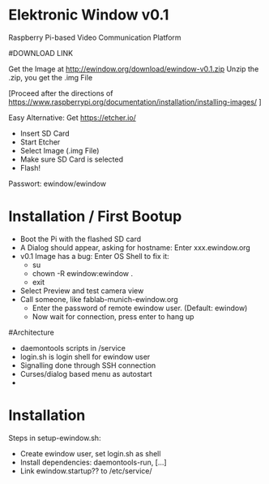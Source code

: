 Elektronic Window v0.1
======================

Raspberry Pi-based Video Communication Platform

#DOWNLOAD LINK

Get the Image at http://ewindow.org/download/ewindow-v0.1.zip
Unzip the .zip, you get the .img File

[Proceed after the directions of https://www.raspberrypi.org/documentation/installation/installing-images/ ]

Easy Alternative: Get https://etcher.io/

* Insert SD Card
* Start Etcher
* Select Image (.img File)
* Make sure SD Card is selected
* Flash!

Passwort: ewindow/ewindow

# Installation / First Bootup

* Boot the Pi with the flashed SD card
* A Dialog should appear, asking for hostname: Enter xxx.ewindow.org
* v0.1 Image has a bug: Enter OS Shell to fix it:
  - su
  - chown -R ewindow:ewindow .
  - exit
* Select Preview and test camera view
* Call someone, like fablab-munich-ewindow.org
  - Enter the password of remote ewindow user. (Default: ewindow)
  - Now wait for connection, press enter to hang up


#Architecture

* daemontools scripts in /service
* login.sh is login shell for ewindow user
* Signalling done through SSH connection
* Curses/dialog based menu as autostart
* 

# Installation

Steps in setup-ewindow.sh:
* Create ewindow user, set login.sh as shell
* Install dependencies: daemontools-run, [...]
* Link ewindow.startup?? to /etc/service/


